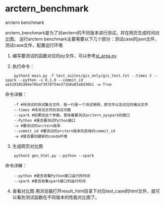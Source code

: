 # arctern_benchmark
arctern benchmark

arctern_benchmark是为了对arctern的不同版本进行测试，并在网页生成时间对比图。
运行arctern benchmark主要需要以下几个部分：测试case的json文件，测试case文件，配置运行环境

1. 编写要测试的函数对应的py文件，可以参考[st_area.py](test_case/gis_all/st_area.py)

2. 执行命令：
```shell script
    python3 main.py -f test_suites/gis_only/gis_test.txt --times 3 --spark --python -v 0.1.0 --commit_id ae520101d84e76baf3978754e371b0a83a8d36b1 -w True
```

命令详解：
```shell script
    -f #待测试的测试集合文件，每一行是一个测试用例，原文件以及对应的输出文件
    --times #待测试文件的测试次数
    --spark #如果加这个参数，意味着要测试arctern_pyspark的接口
    --Python #是否要测试Python接口
    -v #要测试的arctern版本
    --commit_id #要测试的arctern版本的具体的commit_id
    -w #是否要创建新的conda环境
```

3. 生成网页对比图
```shell script
    python3 gen_html.py --python --spark
```

命令详解：
```shell script
    --python #是否收集Python接口运行的时间
    --spark #是否收集spark接口的运行时间
```

4. 查看对比图
    用浏览器打开result_html目录下对应test_case的html文件，就可以看到测试函数在不同版本的性能对比图了。